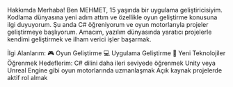 Hakkımda
Merhaba! Ben MEHMET, 15 yaşında bir uygulama geliştiricisiyim. Kodlama dünyasına yeni adım attım ve özellikle oyun geliştirme konusuna ilgi duyuyorum. Şu anda C# öğreniyorum ve oyun motorlarıyla projeler geliştirmeye başlıyorum. Amacım, yazılım dünyasında yaratıcı projelerle kendimi geliştirmek ve ilham verici işler başarmak.

İlgi Alanlarım:
🎮 Oyun Geliştirme
💻 Uygulama Geliştirme
🚀 Yeni Teknolojiler Öğrenmek
Hedeflerim:
C# dilini daha ileri seviyede öğrenmek
Unity veya Unreal Engine gibi oyun motorlarında uzmanlaşmak
Açık kaynak projelerde aktif rol almak
